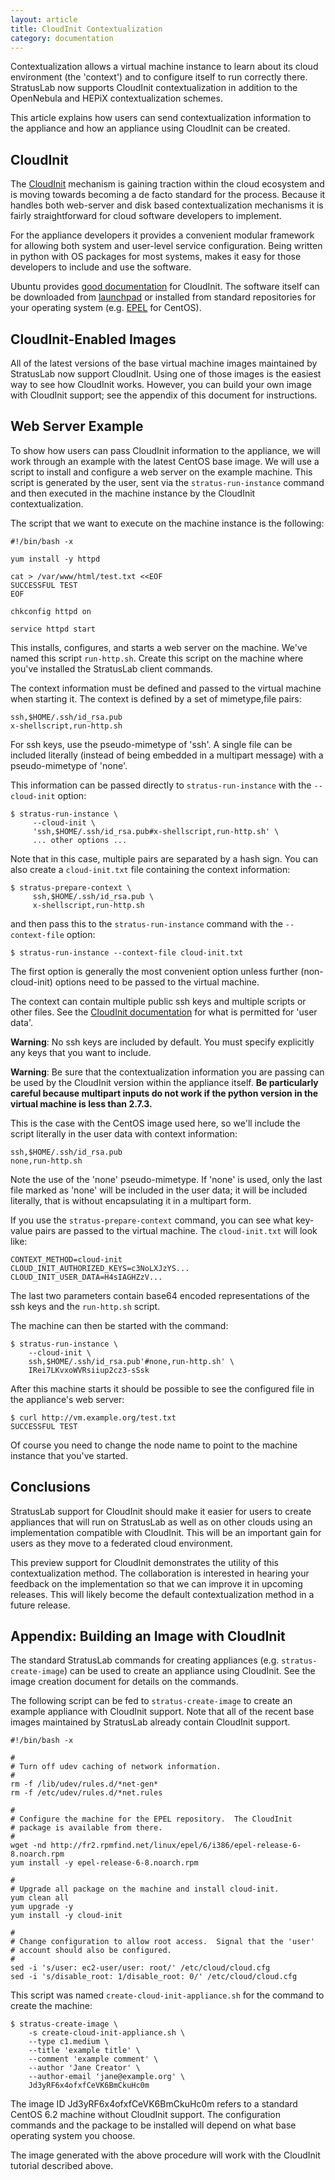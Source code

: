 ```yaml
---
layout: article
title: CloudInit Contextualization
category: documentation
---
```


Contextualization allows a virtual machine instance to learn about its
cloud environment (the 'context') and to configure itself to run
correctly there.  StratusLab now supports CloudInit contextualization
in addition to the OpenNebula and HEPiX contextualization schemes.

This article explains how users can send contextualization information
to the appliance and how an appliance using CloudInit can be created.


CloudInit
---------

The [CloudInit][ci-docs] mechanism is gaining traction within the
cloud ecosystem and is moving towards becoming a de facto standard for
the process.  Because it handles both web-server and disk based
contextualization mechanisms it is fairly straightforward for cloud
software developers to implement.

For the appliance developers it provides a convenient modular
framework for allowing both system and user-level service
configuration.  Being written in python with OS packages for most
systems, makes it easy for those developers to include and use the
software.

Ubuntu provides [good documentation][ci-docs] for CloudInit.  The
software itself can be downloaded from [launchpad][ci-code] or
installed from standard repositories for your operating system
(e.g. [EPEL][epel] for CentOS).


CloudInit-Enabled Images
------------------------

All of the latest versions of the base virtual machine images
maintained by StratusLab now support CloudInit.  Using one of those
images is the easiest way to see how CloudInit works.  However, you
can build your own image with CloudInit support; see the appendix of
this document for instructions.


Web Server Example
------------------

To show how users can pass CloudInit information to the appliance, we
will work through an example with the latest CentOS base image.  We
will use a script to install and configure a web server on the example
machine.  This script is generated by the user, sent via the
`stratus-run-instance` command and then executed in the machine
instance by the CloudInit contextualization.

The script that we want to execute on the machine instance is the
following: 

    #!/bin/bash -x

    yum install -y httpd 

    cat > /var/www/html/test.txt <<EOF
    SUCCESSFUL TEST
    EOF

    chkconfig httpd on 

    service httpd start

This installs, configures, and starts a web server on the machine.
We've named this script `run-http.sh`.  Create this script on the
machine where you've installed the StratusLab client commands. 

The context information must be defined and passed to the virtual
machine when starting it.  The context is defined by a set of
mimetype,file pairs:

    ssh,$HOME/.ssh/id_rsa.pub
    x-shellscript,run-http.sh

For ssh keys, use the pseudo-mimetype of 'ssh'.  A single file can be
included literally (instead of being embedded in a multipart message)
with a pseudo-mimetype of 'none'.

This information can be passed directly to `stratus-run-instance` with
the `--cloud-init` option:

    $ stratus-run-instance \
         --cloud-init \
         'ssh,$HOME/.ssh/id_rsa.pub#x-shellscript,run-http.sh' \
         ... other options ...

Note that in this case, multiple pairs are separated by a hash sign.
You can also create a `cloud-init.txt` file containing the context
information:

    $ stratus-prepare-context \
         ssh,$HOME/.ssh/id_rsa.pub \
         x-shellscript,run-http.sh

and then pass this to the `stratus-run-instance` command with the
`--context-file` option:

    $ stratus-run-instance --context-file cloud-init.txt

The first option is generally the most convenient option unless
further (non-cloud-init) options need to be passed to the virtual
machine. 

The context can contain multiple public ssh keys and multiple scripts
or other files.  See the [CloudInit documentation][ci-docs] for what
is permitted for 'user data'.

**Warning**: No ssh keys are included by default.  You must specify
explicitly any keys that you want to include. 

**Warning**: Be sure that the contextualization information you are
passing can be used by the CloudInit version within the appliance
itself.  **Be particularly careful because multipart inputs do not
work if the python version in the virtual machine is less than
2.7.3.**

This is the case with the CentOS image used here, so we'll include
the script literally in the user data with context information:

    ssh,$HOME/.ssh/id_rsa.pub
    none,run-http.sh

Note the use of the 'none' pseudo-mimetype.  If 'none' is used, only
the last file marked as 'none' will be included in the user data; it
will be included literally, that is without encapsulating it in a
multipart form.

If you use the `stratus-prepare-context` command, you can see what
key-value pairs are passed to the virtual machine.  The
`cloud-init.txt` will look like:

    CONTEXT_METHOD=cloud-init
    CLOUD_INIT_AUTHORIZED_KEYS=c3NoLXJzYS...
    CLOUD_INIT_USER_DATA=H4sIAGHZzV...

The last two parameters contain base64 encoded representations of the
ssh keys and the `run-http.sh` script.

The machine can then be started with the command:

    $ stratus-run-instance \
        --cloud-init \
        ssh,$HOME/.ssh/id_rsa.pub'#none,run-http.sh' \
        IRei7LKvxoWVRsiiup2cz3-sSsk

After this machine starts it should be possible to see the configured
file in the appliance's web server: 

    $ curl http://vm.example.org/test.txt 
    SUCCESSFUL TEST

Of course you need to change the node name to point to the machine
instance that you've started. 


Conclusions
-----------

StratusLab support for CloudInit should make it easier for users to
create appliances that will run on StratusLab as well as on other
clouds using an implementation compatible with CloudInit.  This will
be an important gain for users as they move to a federated cloud
environment. 

This preview support for CloudInit demonstrates the utility of this
contextualization method.  The collaboration is interested in hearing
your feedback on the implementation so that we can improve it in
upcoming releases.  This will likely become the default
contextualization method in a future release.


Appendix: Building an Image with CloudInit
------------------------------------------

The standard StratusLab commands for creating appliances
(e.g. `stratus-create-image`) can be used to create an appliance using
CloudInit.  See the image creation document for details on the
commands.

The following script can be fed to `stratus-create-image` to create an
example appliance with CloudInit support.  Note that all of the recent
base images maintained by StratusLab already contain CloudInit
support. 

    #!/bin/bash -x 

    #
    # Turn off udev caching of network information.
    #
    rm -f /lib/udev/rules.d/*net-gen*
    rm -f /etc/udev/rules.d/*net.rules

    #
    # Configure the machine for the EPEL repository.  The CloudInit
    # package is available from there.
    #
    wget -nd http://fr2.rpmfind.net/linux/epel/6/i386/epel-release-6-8.noarch.rpm
    yum install -y epel-release-6-8.noarch.rpm

    #
    # Upgrade all package on the machine and install cloud-init.
    yum clean all 
    yum upgrade -y 
    yum install -y cloud-init

    #
    # Change configuration to allow root access.  Signal that the 'user'
    # account should also be configured.
    #
    sed -i 's/user: ec2-user/user: root/' /etc/cloud/cloud.cfg
    sed -i 's/disable_root: 1/disable_root: 0/' /etc/cloud/cloud.cfg

This script was named `create-cloud-init-appliance.sh` for the command
to create the machine:

    $ stratus-create-image \
        -s create-cloud-init-appliance.sh \
        --type c1.medium \
        --title 'example title' \
        --comment 'example comment' \
        --author 'Jane Creator' \
        --author-email 'jane@example.org' \
        Jd3yRF6x4ofxfCeVK6BmCkuHc0m 

The image ID Jd3yRF6x4ofxfCeVK6BmCkuHc0m refers to a standard CentOS
6.2 machine without CloudInit support.  The configuration commands and
the package to be installed will depend on what base operating system
you choose.

The image generated with the above procedure will work with the
CloudInit tutorial described above.


[ci-docs]: https://help.ubuntu.com/community/CloudInit
[ci-code]: https://launchpad.net/cloud-init
[epel]: http://fedoraproject.org/wiki/EPEL

